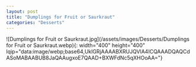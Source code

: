 ```yaml
---
layout: post
title: "Dumplings for Fruit or Saurkraut"
categories: "Desserts"
---
```

![Dumplings for Fruit or Saurkraut.jpg](/assets/images/Desserts/Dumplings for Fruit or Saurkraut.webp){: width="400" height="400" lqip="data:image/webp;base64,UklGRjAAAABXRUJQVlA4ICQAAADQAQCdASoMABAABUB8JaQAAugxoE7QAAD+BXWFdNc5qXHOoAA="}

